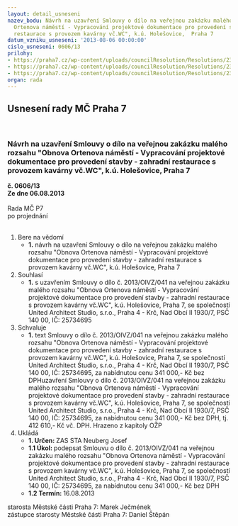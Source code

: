 ```yaml
---
layout: detail_usneseni
nazev_bodu: Návrh na uzavření Smlouvy o dílo na veřejnou zakázku malého rozsahu "Obnova
  Ortenova náměstí - Vypracování projektové dokumentace pro provedení stavby - zahradní
  restaurace s provozem kavárny vč.WC", k.ú. Holešovice,  Praha 7
datum_vzniku_usneseni: '2013-08-06 00:00:00'
cislo_usneseni: 0606/13
prilohy:
- https://praha7.cz/wp-content/uploads/councilResolution/Resolutions/23775/41-13-2.smlouva_o_d%c3%adlo.doc
- https://praha7.cz/wp-content/uploads/councilResolution/Resolutions/23775/41-13-5._v%c3%bdzva.doc
- https://praha7.cz/wp-content/uploads/councilResolution/Resolutions/23775/41-13-7._v%c3%bdpis_z_obchodn%c3%adho_rejst%c5%99%c3%adku.pdf
organ: rada
---
```

<div id="ucUsn_pList" class="usn">
	<span><h2>Usnesení rady MČ Praha 7 </h2>
<br></span><div class="standBody">
<span><h3>Návrh na uzavření Smlouvy o dílo na veřejnou zakázku malého rozsahu "Obnova Ortenova náměstí - Vypracování projektové dokumentace pro provedení stavby - zahradní restaurace s provozem kavárny vč.WC", k.ú. Holešovice,  Praha 7</h3></span><div class="center">
		<strong>č. 0606/13</strong><br>
	</div>
<div class="center">
		<strong>Ze dne 06.08.2013</strong><br><br>
	</div>Rada MČ P7<br> po projednání<br><br><ol>
<li>Bere na vědomí<ul><li>
<strong>1.</strong> návrh na uzavření Smlouvy o dílo na veřejnou zakázku malého rozsahu "Obnova Ortenova náměstí - Vypracování projektové dokumentace pro provedení stavby - zahradní restaurace s provozem kavárny vč.WC", k.ú. Holešovice,  Praha 7</li></ul>
</li>
<li>Souhlasí<ul><li>
<strong>1.</strong> s uzavřením Smlouvy o dílo č. 2013/OIVZ/041 na veřejnou zakázku malého rozsahu "Obnova Ortenova náměstí - Vypracování projektové dokumentace pro provedení stavby - zahradní restaurace s provozem kavárny vč.WC", k.ú. Holešovice, Praha 7, se společností United Architect Studio, s.r.o., Praha 4 - Krč, Nad Obcí II 1930/7, PSČ 140 00, IČ: 25734695</li></ul>
</li>
<li>Schvaluje<ul><li>
<strong>1.</strong> text  Smlouvy o dílo č. 2013/OIVZ/041 na veřejnou zakázku malého rozsahu "Obnova Ortenova náměstí - Vypracování projektové dokumentace pro provedení stavby - zahradní restaurace s provozem kavárny vč.WC", k.ú. Holešovice, Praha 7, se společností United Architect Studio, s.r.o., Praha 4 - Krč, Nad Obcí II 1930/7, PSČ 140 00, IČ: 25734695, za nabídnutou cenu  341 000,- Kč bez DPHuzavření  Smlouvy o dílo č. 2013/OIVZ/041 na veřejnou zakázku malého rozsahu "Obnova Ortenova náměstí - Vypracování projektové dokumentace pro provedení stavby - zahradní restaurace s provozem kavárny vč.WC", k.ú. Holešovice, Praha 7, se společností United Architect Studio, s.r.o., Praha 4 - Krč, Nad Obcí II 1930/7, PSČ 140 00, IČ: 25734695, za nabídnutou cenu 341 000,-  Kč bez DPH, tj. 412 610,- Kč vč. DPH. Hrazeno z kapitoly OŽP</li></ul>
</li>
<li>Ukládá<ul>
<li>
<strong>1. Určen: </strong>ZAS STA Neuberg Josef</li>
<li>
<strong>1.1 Úkol: </strong>podepsat Smlouvu o dílo č. 2013/OIVZ/041 na veřejnou zakázku malého rozsahu "Obnova Ortenova náměstí - Vypracování projektové dokumentace pro provedení stavby - zahradní restaurace s provozem kavárny vč.WC", k.ú. Holešovice, Praha 7, se společností United Architect Studio, s.r.o., Praha 4 - Krč, Nad Obcí II 1930/7, PSČ 140 00, IČ: 25734695, za nabídnutou cenu 341 000,- Kč bez DPH </li>
<li>
<strong>1.2 Termín: </strong>16.08.2013</li>
</ul>
</li>
</ol>starosta Městské části Praha 7: Marek Ječmének<br>zástupce starosty Městské části Praha 7: Daniel Štěpán 
</div>
</div>